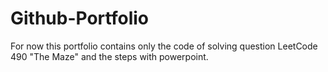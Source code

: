 # Github-Portfolio
For now this portfolio contains only the code of solving question LeetCode 490 "The Maze" and the steps with powerpoint.